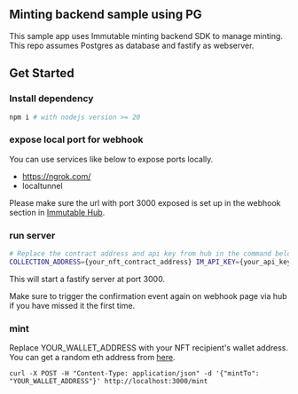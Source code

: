 ## Minting backend sample using PG

This sample app uses Immutable minting backend SDK to manage minting. This repo assumes Postgres as database and fastify as webserver.

## Get Started

### Install dependency

```bash
npm i # with nodejs version >= 20
```

### expose local port for webhook

You can use services like below to expose ports locally.

- https://ngrok.com/
- localtunnel

Please make sure the url with port 3000 exposed is set up in the webhook section in [Immutable Hub](hub.immmutable.com).

### run server

```bash
# Replace the contract address and api key from hub in the command below
COLLECTION_ADDRESS={your_nft_contract_address} IM_API_KEY={your_api_key} npm run dev
```

This will start a fastify server at port 3000.

Make sure to trigger the confirmation event again on webhook page via hub if you have missed it the first time.

### mint

Replace YOUR_WALLET_ADDRESS with your NFT recipient's wallet address. You can get a random eth address from [here](https://vanity-eth.tk/).

```
curl -X POST -H "Content-Type: application/json" -d '{"mintTo": "YOUR_WALLET_ADDRESS"}' http://localhost:3000/mint
```
